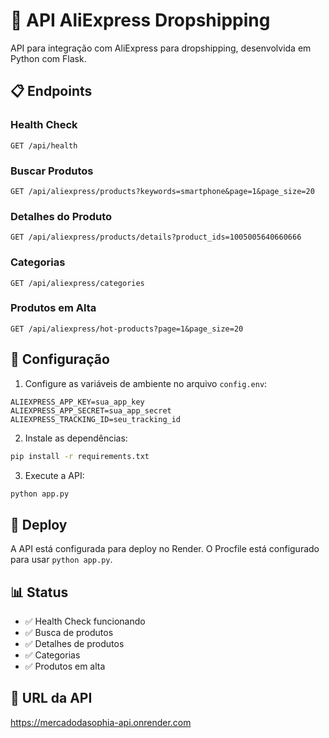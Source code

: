 # 🚀 API AliExpress Dropshipping

API para integração com AliExpress para dropshipping, desenvolvida em Python com Flask.

## 📋 Endpoints

### Health Check
```
GET /api/health
```

### Buscar Produtos
```
GET /api/aliexpress/products?keywords=smartphone&page=1&page_size=20
```

### Detalhes do Produto
```
GET /api/aliexpress/products/details?product_ids=1005005640660666
```

### Categorias
```
GET /api/aliexpress/categories
```

### Produtos em Alta
```
GET /api/aliexpress/hot-products?page=1&page_size=20
```

## 🔧 Configuração

1. Configure as variáveis de ambiente no arquivo `config.env`:
```
ALIEXPRESS_APP_KEY=sua_app_key
ALIEXPRESS_APP_SECRET=sua_app_secret
ALIEXPRESS_TRACKING_ID=seu_tracking_id
```

2. Instale as dependências:
```bash
pip install -r requirements.txt
```

3. Execute a API:
```bash
python app.py
```

## 🚀 Deploy

A API está configurada para deploy no Render. O Procfile está configurado para usar `python app.py`.

## 📊 Status

- ✅ Health Check funcionando
- ✅ Busca de produtos
- ✅ Detalhes de produtos
- ✅ Categorias
- ✅ Produtos em alta

## 🔗 URL da API

https://mercadodasophia-api.onrender.com
